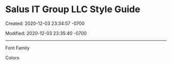 # Salus IT Group LLC Style Guide

Created: 2020-12-03 23:34:57 -0700

Modified: 2020-12-03 23:35:40 -0700

---

Font Family

Colors
